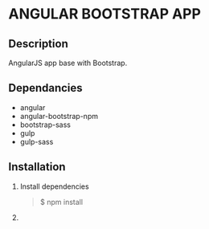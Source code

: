 # ANGULAR BOOTSTRAP APP 

## Description
AngularJS app base with Bootstrap.

## Dependancies
* angular
* angular-bootstrap-npm
* bootstrap-sass
* gulp
* gulp-sass

## Installation

1.  Install dependencies
    > $ npm install
    
2.  